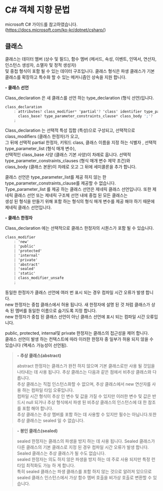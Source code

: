 # C# 객체 지향 문법

microsoft C# 가이드를 참고하였습니다.</br>
(https://docs.microsoft.com/ko-kr/dotnet/csharp/)

## 클래스
클래스는 데이터 멤버 (상수 및 필드), 함수 멤버 (메서드, 속성, 이벤트, 인덱서, 연산자, 인스턴스 생성자, 소멸자 및 정적 생성자)</br>
및 중첩 형식이 포함 될 수 있는 데이터 구조입니다. 클래스 형식은 파생 클래스가 기본 클래스를 확장하고 특수화 할 수 있는 메커니즘인 상속을 지원 합니다.</br>

__- 클래스 선언__

Class_declaration 은 새 클래스를 선언 하는 type_declaration (형식 선언)입니다.

```csharp
class_declaration
    : attributes? class_modifier* 'partial'? 'class' identifier type_parameter_list?
      class_base? type_parameter_constraints_clause* class_body ';'?
    ;
```

Class_declaration 는 선택적 특성 집합 (특성)으로 구성되고, 선택적으로 class_modifiers (클래스 한정자)가 오고,</br>
그 뒤에 선택적 partial 한정자, 키워드 class, 클래스 이름을 지정 하는 식별자 , 선택적 type_parameter_list (형식 매개 변수),</br>
선택적인 class_base 사양 (클래스 기본 사양)이 차례로 옵니다. 선택적 type_parameter_constraints_clauses (형식 매개 변수 제약 조건)와</br>
class_body (클래스 본문)이 차례로 오고 그 뒤에 세미콜론을 추가 합니다.</br>

클래스 선언은 type_parameter_list를 제공 하지 않는 한 type_parameter_constraints_clause를 제공할 수 없습니다.</br>
Type_parameter_list 를 제공 하는 클래스 선언은 제네릭 클래스 선언입니다. 또한 제네릭 클래스 선언 또는 제네릭 구조체 선언 내에 중첩 된 모든 클래스는</br>
생성 된 형식을 만들기 위해 포함 하는 형식의 형식 매개 변수를 제공 해야 하기 때문에 제네릭 클래스 선언입니다.

__- 클래스 한정자__

Class_declaration 에는 선택적으로 클래스 한정자의 시퀀스가 포함 될 수 있습니다.

```csharp
class_modifier
    : 'new'
    | 'public'
    | 'protected'
    | 'internal'
    | 'private'
    | 'abstract'
    | 'sealed'
    | 'static'
    | class_modifier_unsafe
    ;
```

동일한 한정자가 클래스 선언에 여러 번 표시 되는 경우 컴파일 시간 오류가 발생 합니다.</br>
new 한정자는 중첩 클래스에서 허용 됩니다. 새 한정자에 설명 된 것 처럼 클래스가 상속 된 멤버를 동일한 이름으로 숨기도록 지정 합니다.</br> 
new 한정자가 중첩 된 클래스 선언이 아닌 클래스 선언에 표시 되는 컴파일 시간 오류입니다.</br>

public, protected, internal및 private 한정자는 클래스의 접근성을 제어 합니다.</br>
클래스 선언이 발생 하는 컨텍스트에 따라 이러한 한정자 중 일부가 허용 되지 않을 수 있습니다 (액세스 가능성이 선언됨).</br>

> __- 추상 클래스(abstract)__
> 
> abstract 한정자는 클래스가 완전 하지 않으며 기본 클래스로만 사용 될 것임을 나타내는 데 사용 됩니다. 추상 클래스는 다음과 같은 점에서 비추상 클래스와 다릅니다.</br>
> 추상 클래스는 직접 인스턴스화할 수 없으며, 추상 클래스에서 new 연산자를 사용 하는 컴파일 타임 오류입니다.</br>
> 컴파일 시간 형식이 추상 인 변수 및 값을 가질 수 있지만 이러한 변수 및 값은 반드시 null 되거나 추상 형식에서 파생 된 비추상 클래스의 인스턴스에 대 한 참조를 포함 해야 합니다.</br>
> 추상 클래스는 추상 멤버를 포함 하는 데 사용할 수 있지만 필수는 아닙니다.또한 추상 클래스는 sealed 일 수 없습니다.</br>

> __- 봉인 클래스(sealed)__
> 
> sealed 한정자는 클래스의 파생을 방지 하는 데 사용 됩니다. Sealed 클래스가 다른 클래스의 기본 클래스로 지정 된 경우 컴파일 시간 오류가 발생 합니다.</br>
> Sealed 클래스는 추상 클래스가 될 수도 없습니다.</br>
> sealed 한정자는 의도 하지 않은 파생을 방지 하는 데 주로 사용 되지만 특정 런타임 최적화도 가능 하 게 합니다.</br>
> 특히 sealed 클래스는 파생 클래스를 포함 하지 않는 것으로 알려져 있으므로 sealed 클래스 인스턴스에서 가상 함수 멤버 호출을 비가상 호출로 변환할 수 있습니다.</br>

